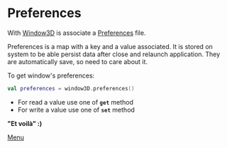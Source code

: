# Preferences

With [Window3D](../../src/khelp/k3d/render/Window3D.kt) is associate a [Preferences](../../../Utilities/src/khelp/preference/Preferences.kt)
file.

Preferences is a map with a key and a value associated. It is stored on system to be able persist data after close and 
relaunch application.
They are automatically save, so need to care about it.

To get window's preferences:

````Kotlin
val preferences = window3D.preferences()
````

* For read a value use one of **`get`** method
* For write a value use one of **`set`** method 
 
**"Et voilà" :)**

[Menu](../Menu.md)